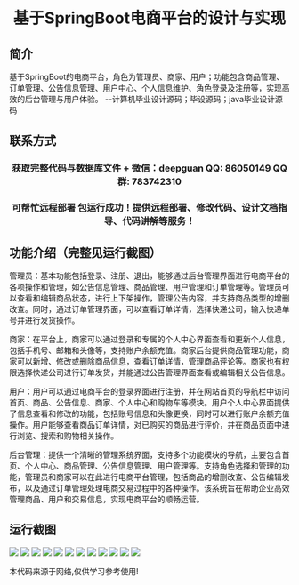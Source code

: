 <p><h1 align="center">基于SpringBoot电商平台的设计与实现</h1></p>

## 简介
基于SpringBoot的电商平台，角色为管理员、商家、用户；功能包含商品管理、订单管理、公告信息管理、用户中心、个人信息维护、角色登录及注册等，实现高效的后台管理与用户体验。    --计算机毕业设计源码；毕设源码；java毕业设计源码


## 联系方式
<p><h3 align="center">获取完整代码与数据库文件 + 微信：deepguan QQ: 86050149 QQ群: 783742310</h3></p>
<p><h3 align="center">可帮忙远程部署 包运行成功！提供远程部署、修改代码、设计文档指导、代码讲解等服务！</h3></p>

## 功能介绍（完整见运行截图）
管理员：基本功能包括登录、注册、退出，能够通过后台管理界面进行电商平台的各项操作和管理，如公告信息管理、商品管理、用户管理和订单管理等。管理员可以查看和编辑商品状态，进行上下架操作，管理公告内容，并支持商品类型的增删改查。同时，通过订单管理界面，可以查看订单详情，选择快递公司，输入快递单号并进行发货操作。

商家：在平台上，商家可以通过登录和专属的个人中心界面查看和更新个人信息，包括手机号、邮箱和头像等，支持账户余额充值。商家后台提供商品管理功能，商家可以新增、修改或删除商品信息，查看订单详情，管理商品评论等。商家也有权限选择快递公司进行订单发货，并能通过公告管理界面查看或编辑相关公告信息。

用户：用户可以通过电商平台的登录界面进行注册，并在网站首页的导航栏中访问首页、商品、公告信息、商家、个人中心和购物车等模块。用户个人中心界面提供了信息查看和修改的功能，包括账号信息和头像更换，同时可以进行账户余额充值操作。用户能够查看商品订单详情，对已购买的商品进行评价，并在商品页面中进行浏览、搜索和购物相关操作。

后台管理：提供一个清晰的管理系统界面，支持多个功能模块的导航，主要包含首页、个人中心、商品管理、公告信息管理、用户管理等。支持角色选择和管理的功能，管理员和商家可以在此进行电商平台管理，包括商品的增删改查、公告编辑发布，以及通过订单管理处理电商交易过程中的各种操作。该系统旨在帮助企业高效管理商品、用户和交易信息，实现电商平台的顺畅运营。


## 运行截图
![](https://bs-1329754181.cos.ap-shanghai.myqcloud.com/spring/EcommercePlatformDesignAndImplementation/img/001.jpg)
![](https://bs-1329754181.cos.ap-shanghai.myqcloud.com/spring/EcommercePlatformDesignAndImplementation/img/002.jpg)
![](https://bs-1329754181.cos.ap-shanghai.myqcloud.com/spring/EcommercePlatformDesignAndImplementation/img/003.jpg)
![](https://bs-1329754181.cos.ap-shanghai.myqcloud.com/spring/EcommercePlatformDesignAndImplementation/img/004.jpg)
![](https://bs-1329754181.cos.ap-shanghai.myqcloud.com/spring/EcommercePlatformDesignAndImplementation/img/005.jpg)
![](https://bs-1329754181.cos.ap-shanghai.myqcloud.com/spring/EcommercePlatformDesignAndImplementation/img/006.jpg)
![](https://bs-1329754181.cos.ap-shanghai.myqcloud.com/spring/EcommercePlatformDesignAndImplementation/img/007.jpg)
![](https://bs-1329754181.cos.ap-shanghai.myqcloud.com/spring/EcommercePlatformDesignAndImplementation/img/008.jpg)
![](https://bs-1329754181.cos.ap-shanghai.myqcloud.com/spring/EcommercePlatformDesignAndImplementation/img/009.jpg)
![](https://bs-1329754181.cos.ap-shanghai.myqcloud.com/spring/EcommercePlatformDesignAndImplementation/img/010.jpg)
![](https://bs-1329754181.cos.ap-shanghai.myqcloud.com/spring/EcommercePlatformDesignAndImplementation/img/011.jpg)
![](https://bs-1329754181.cos.ap-shanghai.myqcloud.com/spring/EcommercePlatformDesignAndImplementation/img/012.jpg)

<p>本代码来源于网络,仅供学习参考使用!</p>
